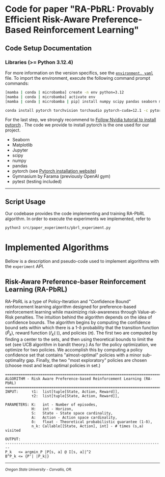 Code for paper "RA-PbRL: Provably Efficient Risk-Aware Preference-Based Reinforcement Learning"
==============================================================

Code Setup Documentation
-------------------------

### Libraries (>= Python 3.12.4)

For more information on the version specifics, see the [`environment.
yaml`](./environment.yaml) file. To import the environment, execute the 
following command prompt commands:

```bash
[mamba | conda | microbamba] create -n env python=3.12
[mamba | conda | microbamba] activate env
[mamba | conda | microbamba | pip] install numpy scipy pandas seaborn matplotlib jupyter gymnasium pytest

conda install pytorch torchvision torchaudio pytorch-cuda=12.1 -c pytorch -c nvidia
```
For the last step, we strongly recommend to 
[Follow Nvidia tutorial to install pytorch](https://pytorch.org/get-started/locally/)
. The code we provide to install pytorch is the one used for our 
project.


- Seaborn
- Matplotlib
- Jupyter
- scipy
- numpy
- pandas
- pytorch (see [Pytorch installation website](https://pytorch.org/get-started/locally/))
- Gymnasium by Farama (previously OpenAI gym)
- pytest (testing included)


---

Script Usage
------------------

Our codebase provides the code implementing and training RA-PbRL 
algorithm. In order to execute the experiments we implemented, refer to 


```bash
python3 src/paper_experiments/pbrl_experiment.py
```


Implemented Algorithms
======================
Bellow is a description and pseudo-code used to implement algorithms 
with the `experiment` API.

Risk-Aware Preference-baser Reinforcement Learning (RA-PbRL)
------------------------------------------------------------

RA-PbRL is a type of Policy-Iteration and "Confidence Bound" 
reinforcement learning algorithm designed for preference-based 
reinforcement learning while maximizing risk-awareness through 
Value-at-Risk penalties. The intuition behind the algorithm depends 
on the idea of confidence bounds. The algorithm begins by computing 
the confidence bound sets within which there is a 1-δ probability 
that the transition function ($\hat{P}_k$), reward function 
($\hat{r}_k (\cdot)$), and policies ($\pi$). The first two are 
computed by 
finding a center to the sets, and then using theoretical bounds to 
limit the set (see UCB algorithm in bandit theory.) As for the 
policy optimization, we optimize for two policies. We accomplish 
this by computing a policy confidence set that contains 
"almost-optimal" policies with a minor sub-optimality gap. Finally, 
the two "most exploratory" policies are chosen (choose most and 
least optimal policies in set.) 

```pseudocode
========================================================================
ALGORITHM - Risk Aware Preference-based Reinforcement Learning (RA-PbRL)
========================================================================
INPUT:      τ1:  list[tuple[State, Action, Reward]],
            τ2:  list[tuple[State, Action, Reward]],

PARAMETERS: K:   int - Number of episodes,
            H:   int - Horizon,
            S:   State - State space cardinality,
            A:   Action - Action space cardinality,
            δ:   float - Theoretical probabilistic guarantee (1-δ),
            n_k: Callable[[State, Action], int] - # times (s,a) visited
            
OUTPUT:     
------------------------------------------------------------------------
P_k   <= argmin_P |P[s, a] @ I[s, a]|^2
B^P_k <= {P'| |P_k|}
```

---

<sup><i>Oregon State University - Corvallis, OR.</sup></i>

